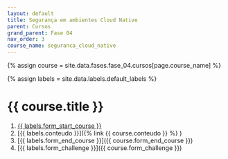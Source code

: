 ```yaml
---
layout: default
title: Segurança em ambientes Cloud Native 
parent: Cursos
grand_parent: Fase 04
nav_order: 3
course_name: seguranca_cloud_native
---
```


{% assign course = site.data.fases.fase_04.cursos[page.course_name] %}

{% assign labels = site.data.labels.default_labels %}


# {{  course.title }}

1. [{{ labels.form_start_course }}]({{course.form_start_course}})
2. [{{ labels.conteudo }}]({% link {{ course.conteudo }} %} )
3. [{{ labels.form_end_course }}]({{ course.form_end_course }})
4. [{{ labels.form_challenge }}]({{ course.form_challenge }})
